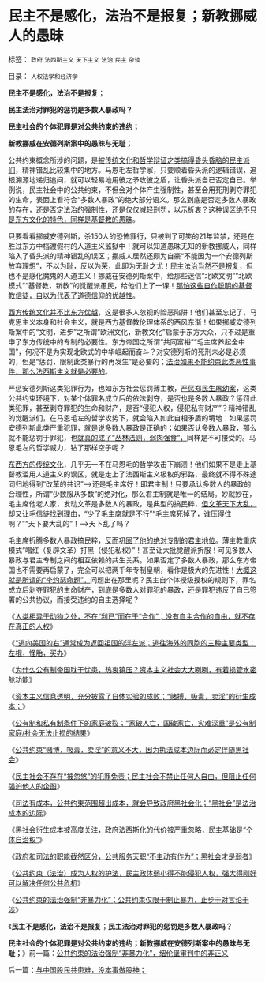 # 民主不是感化，法治不是报复；新教挪威人的愚昧

标签： `政府` `法西斯主义` `天下主义` `法治` `民主` `杂谈` 

目录： `人权法学和经济学`

**民主不是感化，法治不是报复**；

**民主法治对罪犯的惩罚是多数人暴政吗？**

**民主社会的个体犯罪是对公共约束的违约；**

**新教挪威在安德列斯案中的愚昧与无耻；**

公共约束概念所涉的问题，是[被传统文化和哲学辩证之类搞得昏头昏脑的民主派们](../../../2012/8/25/公众对怪胎民主的“右派”缺乏警惕；.md)，精神错乱比较集中的地方。马恩毛左哲学家，只要顺着昏头派的逻辑错误，追根溯源地递归追问，就可以轻易地用彼之矛攻彼之盾，让昏头派自已否定自已。举例说，民主社会中的公共约束，不但会对个体产生强制性，甚至会用死刑剥夺罪犯的生命，表面上看符合“多数人暴政”的绝大部分语义。那么到底是否定多数人暴政的存在，还是否定法治的强制性，还是仅仅减轻刑罚，以示折衷？这[种误区绝不只是东方文化的特色，同样是基督教的愚昧](../../../2010/3/26/“精神病（犯）免责”侵犯人权歪曲法理.md)。

只要看看挪威安德列斯，杀150人的恐怖罪行，只被判了可笑的21年监禁，还是在胜过东方中档渡假村的人道主义监狱中！就可以知道愚昧无知的新教挪威人，同样陷入了昏头派的精神错乱的误区；挪威人居然还颇为自豪“不能因为一个安德列斯放弃理想”，不以为耻，反以为荣，此即为无耻之尤！[民主法治当然不是报复](../../../2011/11/3/民主不是为了报复，法律不是为了报复.md)，但也不是感化魔鬼的人道主义！挪威在安德列斯案中，给那些迷信“北欧文明”“北欧模式”“基督教，新教”的觉醒派愚民，给他们上了一课！[那怕这些自作聪明的基督教信徒，自以为代表了道德信仰的优越性](../../../2012/2/17/拜上帝教的洋葱头和共产主义传统和保守主义.md)。

[西方传统文化并不比东方优越](../../../2012/2/2/民粹冲击波！革命压力对于民主进程是南辕北辙.md)，这是很多人忽视的险恶陷阱！他们甚至忘记了，马克思主义本身和社会主义，就是西方基督教伦理体系的西风东渐！如果挪威安德列斯案中的“文明，进步”之所谓“欧洲文化，新教文化”启蒙于东方大众，只不过是重申了东方传统中的专制的必要性。东方帝国之所谓“共同富裕”“毛主席养起全中国”，何况不是为实现北欧式的中华崛起而奋斗？对安德列斯的死刑未必是必须的，但是“惩罚，限制此类暴行的再发生”是必要的；[法治如果不能约束此类恶性事件，那么法西斯主义就是必要的](../../../2012/6/6/法西斯主义就是“有秩序的主义”“恢复秩序的主义”.md)。

严惩安德列斯这类犯罪行为，也如东方社会惩罚薄主教，[严惩郑民生屠幼案](../../../2010/3/26/“郑民生屠幼案”无涉公平和民主和道德.md)，这类公共约束环境下，对某个体罪名成立后的依法剥夺，是否也是多数人暴政？惩罚此类犯罪，甚至剥夺罪犯的生命和财产，是否“侵犯人权，侵犯私有财产”？精神错乱的觉醒派们，在马恩毛左的哲学攻势下，就会陷入如此自相矛盾的境地：如果惩罚安德列斯此类严重犯罪，就是说多数人暴政是正确的；如果否认多数人暴政，那么就不能惩罚于罪犯，也[就真的成了“丛林法则，弱肉强食”，](../../../2012/2/19/科学进化论“同种相残，异种合作”的生物规律.md)同样是不可接受的。马恩毛左的哲学威力，钻了那样空子呢？

[东西方的传统文化](../../../2012/2/2/民粹冲击波！革命压力对于民主进程是南辕北辙.md)，几乎无一不在马恩毛的哲学攻击下崩溃！他们如果不是走上基督教滥用人道主义的误区，就是走上了法西斯主义极权的邪路，最终就不得不殊途同归地得到“改革的共识”——>还是毛主席好！即君主制！只要承认多数人的暴政的合理性，所谓“少数服从多数”的绝对化，那么君主制就是唯一的结局。妙就妙在，毛主席他老人家，发动文革是多数人的暴政，是典型的搞民粹，[但文革天下大乱，却又让毛信徒找到理由](../../../2011/11/12/大国治理的传统误区.md)，“少了毛主席就是不行”“毛主席死掉了，谁压得住啊？”“天下要大乱的”！——>天下乱了吗？

毛主席折腾多数人暴政搞民粹，[反而巩固了他的绝对专制的君主地位](../../../2011/11/11/文革传统源远流长，和农民起义.md)。薄主教重庆模式“唱红（复辟文革）打黑（侵犯私权）”！甚至让大批觉醒派折服！可见多数人暴政与君主专制之间的相互依赖的共生关系。如果否定了多数人暴政，那么东方帝国也不需要再启蒙了，完全可以把两千年专制皇朝，看作是极大的先进性！[大概这就是所谓的“李约瑟命题”。](../../../2010/5/31/中国历史上从来没有领先过.md)问题出在那里呢？民主自个体授级授权的规则下，罪名成立后剥夺罪犯的生命财产，到底是多数人对罪犯的暴政，还是罪犯违反了自已签署的公共协议，而接受违约的自主选择呢？

《[人类相异于动物之处，不在“利已”而在于“合作”；没有自主合作的自由，就不存在真正的人权](../../../2012/11/29/人类与动物相同之处在“利已”，相异之处在“合作”；.md)》

《[“逃向美国的右”通常成为返回祖国的洋左派；逃往海外的同胞的三种主要类型：左棍，怪胎，买办](../../../2012/11/30/资本主义不扩张，“民主外援”靠不住！.md)》

《[为什么公有制帝国耽于忧患，热衷镇压？资本主义社会大大咧咧，有着损管水密舱功能](../../../2012/11/30/资本主义社会大大咧咧，公有制国家灾难深重.md)》

《[资本主义信息透明，充分披露了自体实验的成败；“赌搏，吸毒，卖淫”的衍生成本；](../../../2012/11/30/股神操盘手多是“五无”股神，股神秘笈早就失效了.md)》

《[公有制和私有制条件下的家庭破裂；“家破人亡，国破家亡，灾难深重”是公有制家庭/社会无法止损的结果](../../../2012/12/1/无法止损的“家破人亡，国破家亡，灾难深重”.md)》

《[公共约束“赌博，吸毒，卖淫”的意义不大，因为执法成本边际而必定伴随黑社会](../../../2012/12/1/个体社会抑制了“赌博，吸毒，卖淫”的衍生成本.md)》

《[民主社会不存在“被忽悠”的犯罪免责；民主社会不禁止任何人自由，但阻止任何强迫他人的企图](../../../2012/12/1/民主社会不存在“被忽悠”的犯罪免责.md)》

《[司法有成本，公共约束范围超出成本，就会导致政府黑社会化；“黑社会”是法治成本的边际](../../../2012/12/2/“政府（司法）无所不管”的衍生成本常常被忽略.md)》

《[黑社会衍生成本被高度关注，政府法西斯化的代价被严重忽略，民主基础是“个体自治权”](../../../2012/12/2/黑社会黄赌毒的衍生成本被高度关注.md)》

《[政府和司法的职能截然区分，公共服务天职“不主动有作为”；黑社会才是弱者](../../../2012/12/2/美国911的CallHelp，中国110“举报坏人”.md)》

《[公共约束（法治）成为人权的护法，民主政体弱小得不能侵犯人权，强大得刚好可以解决任何公共危机](../../../2012/12/3/黑社会在公共约束下脆弱而渐渐无害.md)》

《[公共约束的法治强制“非暴力化”；公共约束仅限于制止暴力，止步于对言论干涉](../../../2012/12/3/公共约束的法治强制“非暴力化”，纽伦堡审判中的非正义.md)》

《**民主不是感化，法治不是报复**；**民主法治对罪犯的惩罚是多数人暴政吗？**

**民主社会的个体犯罪是对公共约束的违约；新教挪威在安德列斯案中的愚昧与无耻；**》前一篇：[公共约束的法治强制“非暴力化”，纽伦堡审判中的非正义](../../../2012/12/3/公共约束的法治强制“非暴力化”，纽伦堡审判中的非正义.md)

后一篇：[与中国股民共患难，没本事做股神；](../../../2012/12/3/与中国股民共患难，没本事做股神；.md)